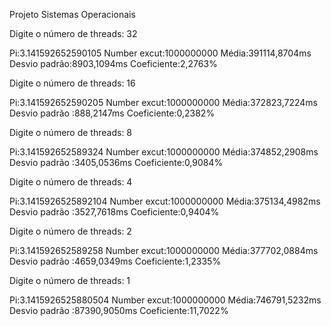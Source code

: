 Projeto Sistemas Operacionais

Digite o número de threads: 32

Pi:3.141592652590105 
Number excut:1000000000
Média:391114,8704ms 
Desvio padrão:8903,1094ms 
Coeficiente:2,2763%

Digite o número de threads: 16

Pi:3.141592652590205 
Number excut:1000000000
Média:372823,7224ms 
Desvio padrão :888,2147ms 
Coeficiente:0,2382%

Digite o número de threads: 8

Pi:3.141592652589324 
Number excut:1000000000 
Média:374852,2908ms 
Desvio padrão :3405,0536ms 
Coeficiente:0,9084%

Digite o número de threads: 4

Pi:3.1415926525892104 
Number excut:1000000000 
Média:375134,4982ms 
Desvio padrão :3527,7618ms 
Coeficiente:0,9404%

Digite o número de threads: 2

Pi:3.141592652589258 
Number excut:1000000000 
Média:377702,0884ms 
Desvio padrão :4659,0349ms 
Coeficiente:1,2335%

Digite o número de threads: 1

Pi:3.1415926525880504 
Number excut:1000000000 
Média:746791,5232ms 
Desvio padrão :87390,9050ms 
Coeficiente:11,7022%
